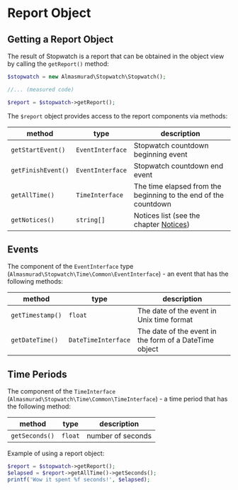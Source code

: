 Report Object
========================

Getting a Report Object
------------------------------------------------------

The result of Stopwatch is a report that can be obtained in the object view by calling the `getReport()` method:

```php
$stopwatch = new Almasmurad\Stopwatch\Stopwatch();

//... (measured code)

$report = $stopwatch->getReport();
```

The `$report` object provides access to the report components via methods:

| method             | type             | description                                                     |
|--------------------|------------------|-----------------------------------------------------------------|
| `getStartEvent()`  | `EventInterface` | Stopwatch countdown beginning event                             |
| `getFinishEvent()` | `EventInterface` | Stopwatch countdown end event                                   |
| `getAllTime()`     | `TimeInterface`  | The time elapsed from the beginning to the end of the countdown |
| `getNotices()`     | `string[]`       | Notices list (see the chapter [Notices](../Notices.md))         |

Events
------------------------------------------------------

The component of the `EventInterface` type (`Almasmurad\Stopwatch\Time\Common\EventInterface`) - an event that has the following methods:

| method           | type                | description                                            |
|------------------|---------------------|--------------------------------------------------------|
| `getTimestamp()` | `float`             | The date of the event in Unix time format              |
| `getDateTime()`  | `DateTimeInterface` | The date of the event in the form of a DateTime object |

Time Periods
------------------------------------------------------

The component of the `TimeInterface` (`Almasmurad\Stopwatch\Time\Common\TimeInterface`) - a time period that has the following method:

| method         | type             | description       |
|----------------|------------------|-------------------|
| `getSeconds()` | `float`          | number of seconds |

Example of using a report object:

```php
$report = $stopwatch->getReport();
$elapsed = $report->getAllTime()->getSeconds();
printf('Wow it spent %f seconds!', $elapsed);
```